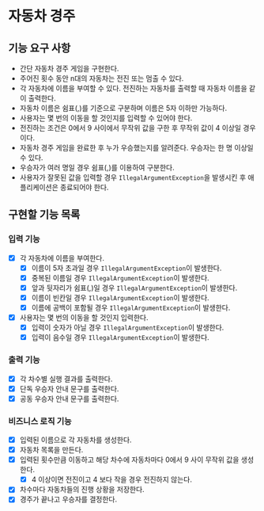 # 자동차 경주

## 기능 요구 사항

- 간단 자동차 경주 게임을 구현한다.
- 주어진 횟수 동안 n대의 자동차는 전진 또는 멈출 수 있다.
- 각 자동차에 이름을 부여할 수 있다. 전진하는 자동차를 출력할 때 자동차 이름을 같이 출력한다.
- 자동차 이름은 쉼표(,)를 기준으로 구분하며 이름은 5자 이하만 가능하다.
- 사용자는 몇 번의 이동을 할 것인지를 입력할 수 있어야 한다.
- 전진하는 조건은 0에서 9 사이에서 무작위 값을 구한 후 무작위 값이 4 이상일 경우이다.
- 자동차 경주 게임을 완료한 후 누가 우승했는지를 알려준다. 우승자는 한 명 이상일 수 있다.
- 우승자가 여러 명일 경우 쉼표(,)를 이용하여 구분한다.
- 사용자가 잘못된 값을 입력할 경우 `IllegalArgumentException`을 발생시킨 후 애플리케이션은 종료되어야 한다.

## 구현할 기능 목록

### 입력 기능
- [x] 각 자동차에 이름을 부여한다.
    - [x] 이름이 5자 초과일 경우 `IllegalArgumentException`이 발생한다.
    - [x] 중복된 이름일 경우 `IllegalArgumentException`이 발생한다.
    - [x] 앞과 뒷자리가 쉼표(,)일 경우 `IllegalArgumentException`이 발생한다.
    - [x] 이름이 빈칸일 경우 `IllegalArgumentException`이 발생한다.
    - [x] 이름에 공백이 포함될 경우 `IllegalArgumentException`이 발생한다.
- [x] 사용자는 몇 번의 이동을 할 것인지 입력한다.
    - [x] 입력이 숫자가 아닐 경우 `IllegalArgumentException`이 발생한다.
    - [x] 입력이 음수일 경우 `IllegalArgumentException`이 발생한다.

### 출력 기능
- [x] 각 차수별 실행 결과를 출력한다.
- [x] 단독 우승자 안내 문구를 출력한다.
- [x] 공동 우승자 안내 문구를 출력한다.

### 비즈니스 로직 기능
- [x] 입력된 이름으로 각 자동차를 생성한다.
- [x] 자동차 목록을 만든다.
- [x] 입력된 횟수만큼 이동하고 해당 차수에 자동차마다 0에서 9 사이 무작위 값을 생성한다.
    - [x] 4 이상이면 전진이고 4 보다 작을 경우 전진하지 않는다.
- [x] 차수마다 자동차들의 진행 상황을 저장한다.
- [x] 경주가 끝나고 우승자를 결정한다.